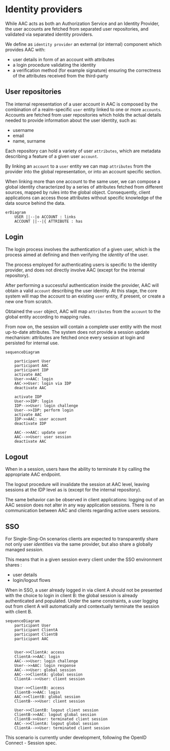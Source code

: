 # Identity providers

While AAC acts as both an Authorization Service and an Identity Provider, the user accounts are fetched from separated user repositories, and validated via separated identity providers.

We define as `identity provider` an external (or internal) component which provides AAC with:

* user details in form of an account with attributes
* a login procedure validating the identity
* a verification method (for example signature) ensuring the correctness of the attributes received from the third-party

## User repositories

The internal representation of a user account in AAC is composed by the combination of a realm-specific `user` entity linked to one or more `accounts`. Accounts are fetched from user repositories which holds the actual details needed to provide information about the user identity, such as:

* username
* email
* name, surname

Each repository can hold a variety of user `attributes`, which are metadata describing a feature of a given user `account`.

By linking an `account` to a `user` entity we can map `attributes` from the provider into the global representation, or into an account specific section. 

When linking more than one account to the same user, we can compose a global identity characterized by a series of attributes fetched from different sources, mapped by rules into the global object. Consequently, client applications can access those attributes without specific knowledge of the data source behind the data.

```mermaid
erDiagram
    USER ||--|o ACCOUNT : links
    ACCOUNT ||--|{ ATTRIBUTE : has

```


## Login

The login process involves the authentication of a given user, which is the process aimed at defining and then verifying the *identity* of the user.

The process employed for authenticating users is specific to the identity provider, and does not directly involve AAC (except for the internal repository).

After performing a successful authentication inside the provider, AAC will obtain a valid `account` describing the user identity. At this stage, the core system will map the account to an existing `user` entity, if present, or create a new one from scratch.

Obtained the `user` object, AAC will map `attributes` from the `account` to the global entity according to mapping rules.

From now on, the session will contain a complete user entity with the most up-to-date attributes. The system does not provide a session update mechanism: attributes are fetched once every session at login and persisted for internal use.

```mermaid
sequenceDiagram

    participant User
    participant AAC
    participant IDP
    activate AAC
    User->>AAC: login
    AAC->>User: login via IDP
    deactivate AAC

    activate IDP
    User->>IDP: login
    IDP-->>User: login challenge
    User-->>IDP: perform login
    activate AAC
    IDP->>AAC: user account
    deactivate IDP

    AAC-->>AAC: update user
    AAC-->>User: user session
    deactivate AAC

```

## Logout

When in a session, users have the ability to terminate it by calling the appropriate AAC endpoint.

The logout procedure will invalidate the session at AAC level, leaving sessions at the IDP level as is (except for the internal repository).

The same behavior can be observed in client applications: logging out of an AAC session does not alter in any way application sessions. There is no communication between AAC and clients regarding active users sessions.


## SSO

For Single-Sing-On scenarios clients are expected to transparently share not only user *identities* via the same provider, but also share a globally managed *session*.

This means that in a given session every client under the SSO environment shares :

* user details
* login/logout flows

When in SSO, a user already logged in via client A should not be presented with the choice to login in client B: the global session is already authenticated and populated.
Under the same constraints, a user logging out from client A will automatically and contextually terminate the session with client B.

```mermaid
sequenceDiagram
    participant User
    participant ClientA
    participant ClientB
    participant AAC


    User->>ClientA: access
    ClientA->>AAC: login
    AAC-->>User: login challenge
    User-->>AAC: login response
    AAC-->>User: global session
    AAC-->>ClientA: global session
    ClientA-->>User: client session

    User->>ClientB: access
    ClientB->>AAC: login
    AAC->>ClientB: global session
    ClientB-->>User: client session

    User->>ClientB: logout client session
    ClientB->>AAC: logout global session
    ClientB->>User: terminated client session
    AAC-->>ClientA: logout global session
    ClientA-->>User: terminated client session

```


This scenario is currently under development, following the OpenID Connect - Session spec.
